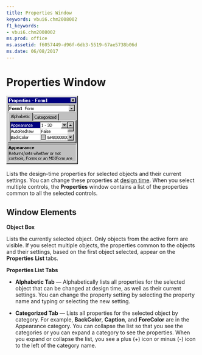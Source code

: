 ```yaml
---
title: Properties Window
keywords: vbui6.chm2008002
f1_keywords:
- vbui6.chm2008002
ms.prod: office
ms.assetid: f6057449-d96f-6db3-5519-67ae5738b06d
ms.date: 06/08/2017
---
```



# Properties Window


![Properties window](../../../images/prop_ZA01201645.gif)



Lists the design-time properties for selected objects and their current settings. You can change these properties at [design time](vbe-glossary.md). When you select multiple controls, the  **Properties** window contains a list of the properties common to all the selected controls.

## Window Elements

 **Object Box**

Lists the currently selected object. Only objects from the active form are visible. If you select multiple objects, the properties common to the objects and their settings, based on the first object selected, appear on the  **Properties** **List** tabs.

 **Properties List Tabs**




-  **Alphabetic Tab** — Alphabetically lists all properties for the selected object that can be changed at design time, as well as their current settings. You can change the property setting by selecting the property name and typing or selecting the new setting.
    
-  **Categorized Tab** — Lists all properties for the selected object by category. For example, **BackColor**, **Caption**, and **ForeColor** are in the Appearance category. You can collapse the list so that you see the categories or you can expand a category to see the properties. When you expand or collapse the list, you see a plus (+) icon or minus (-) icon to the left of the category name.
    



